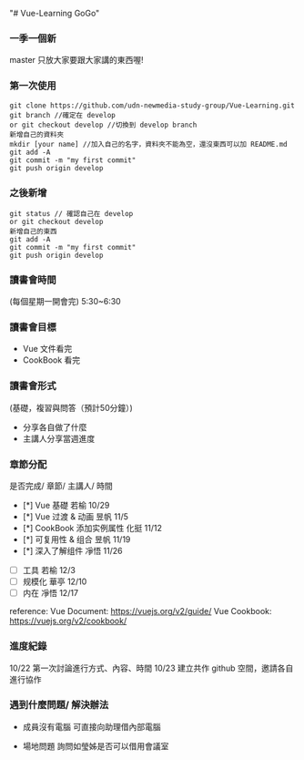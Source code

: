 "# Vue-Learning GoGo" 

### 一季一個新

master 只放大家要跟大家講的東西喔!

### 第一次使用

```
git clone https://github.com/udn-newmedia-study-group/Vue-Learning.git
git branch //確定在 develop
or git checkout develop //切換到 develop branch
新增自己的資料夾
mkdir [your name] //加入自己的名字，資料夾不能為空，還沒東西可以加 README.md
git add -A
git commit -m "my first commit"
git push origin develop
```

### 之後新增
```
git status // 確認自己在 develop
or git checkout develop
新增自己的東西
git add -A
git commit -m "my first commit"
git push origin develop
```

### 讀書會時間
(每個星期一開會完)
5:30~6:30

### 讀書會目標
- Vue 文件看完 
- CookBook 看完

### 讀書會形式
(基礎，複習與問答（預計50分鐘）)
- 分享各自做了什麼
- 主講人分享當週進度

### 章節分配
是否完成/ 章節/ 主講人/ 時間

- [*] Vue 基礎 若榆 10/29
- [*] Vue 过渡 & 动画 昱帆 11/5
- [*] CookBook 添加实例属性 化挺 11/12
- [*] 可复用性 & 组合 昱帆 11/19
- [*] 深入了解组件 凈悟 11/26
- [ ] 工具 若榆 12/3
- [ ] 规模化 華亭 12/10
- [ ] 内在 凈悟 12/17

reference:
Vue Document: https://vuejs.org/v2/guide/
Vue Cookbook: https://vuejs.org/v2/cookbook/

### 進度紀錄
10/22 第一次討論進行方式、內容、時間
10/23 建立共作 github 空間，邀請各自進行協作



### 遇到什麼問題/ 解決辦法
- 成員沒有電腦
    可直接向助理借內部電腦

- 場地問題
    詢問如瑩姊是否可以借用會議室
